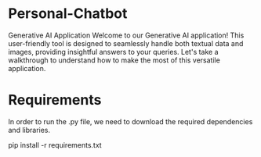 # Personal-Chatbot
Generative AI Application  Welcome to our Generative AI application! This user-friendly tool is designed to seamlessly handle both textual data and images, providing insightful answers to your queries. Let's take a walkthrough to understand how to make the most of this versatile application.

# Requirements
In order to run the .py file, we need to download the required dependencies and libraries.

pip install -r requirements.txt

